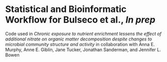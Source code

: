 # Statistical and Bioinformatic Workflow for Bulseco et al., *In prep*
Code used in *Chronic exposure to nutrient enrichment lessens the effect of additional nitrate on organic matter decomposition despite changes to microbial community structure and activity* in collaboration with Anna E. Murphy, Anne E. Giblin, Jane Tucker, Jonathan Sanderman, and Jennifer L. Bowen


